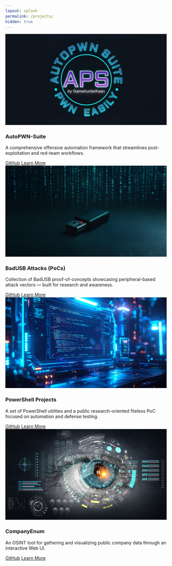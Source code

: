 ```yaml
---
layout: splash
permalink: /projects/
hidden: true
---
```


<section class="projects">
  <div class="project-card">
    <img src="/assets/images/autopwn-suite.jpg" alt="AutoPWN-Suite Preview" class="project-image">
    <div class="project-overlay">
      <h3>AutoPWN-Suite</h3>
      <p>A comprehensive offensive automation framework that streamlines post-exploitation and red-team workflows.</p>
      <div class="buttons">
        <a href="https://github.com/GamehunterKaan/AutoPWN-Suite" class="btn">GitHub</a>
        <a href="/projects/autopwn-suite/" class="btn btn-secondary">Learn More</a>
      </div>
    </div>
  </div>

  <div class="project-card">
    <img src="/assets/images/badusb.jpg" alt="BadUSB Attacks" class="project-image">
    <div class="project-overlay">
      <h3>BadUSB Attacks (PoCs)</h3>
      <p>Collection of BadUSB proof-of-concepts showcasing peripheral-based attack vectors — built for research and awareness.</p>
      <div class="buttons">
        <a href="https://github.com/stars/GamehunterKaan/lists/badusb-pocs" class="btn">GitHub</a>
        <a href="/projects/badusb/" class="btn btn-secondary">Learn More</a>
      </div>
    </div>
  </div>

  <div class="project-card">
    <img src="/assets/images/powershell-tools.jpg" alt="PowerShell Tools" class="project-image">
    <div class="project-overlay">
      <h3>PowerShell Projects</h3>
      <p>A set of PowerShell utilities and a public research-oriented fileless PoC focused on automation and defense testing.</p>
      <div class="buttons">
        <a href="https://github.com/stars/GamehunterKaan/lists/powershell-projects" class="btn">GitHub</a>
        <a href="/projects/powershell-projects/" class="btn btn-secondary">Learn More</a>
      </div>
    </div>
  </div>

  <div class="project-card">
    <img src="/assets/images/companyenum.jpg" alt="CompanyEnum" class="project-image">
    <div class="project-overlay">
      <h3>CompanyEnum</h3>
      <p>An OSINT tool for gathering and visualizing public company data through an interactive Web UI.</p>
      <div class="buttons">
        <a href="https://github.com/GamehunterKaan/CompanyEnum" class="btn">GitHub</a>
        <a href="/projects/company-enum/" class="btn btn-secondary">Learn More</a>
      </div>
    </div>
  </div>
</section>
